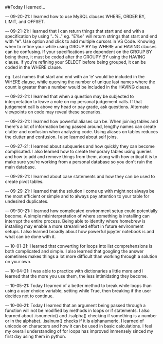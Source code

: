 ##Today I learned...

-- 09-20-21: 
I learned how to use MySQL clauses WHERE, ORDER BY, LIMIT, and OFFSET.

-- 09-21-21: 
I learned that I can return things that start and end with a specification by using "..%.." eg. "E%e" will return strings that start and end with "e". Use option and click to add multiple cursors in VS Code. 
Knowing when to refine your while using GROUP BY by WHERE and HAVING clauses can be confusing. If your specifications are dependent on the GROUP BY being there, it must be coded after the GROUPY BY using the HAVING clause. If you're refining your SELECT before being grouped, it can be coded in the WHERE clause.

eg. Last names that start and end with an 'e' would be included in the WHERE clause, while querying the number of unique last names where the count is greater than a number would be included in the HAVING clause.

-- 09-22-21:
I learned that when a question may be subjected to interpretation to leave a note on my personal judgement calls. If that judgement call is above my head or pay grade, ask questions. Alternate viewpoints on code may reveal these scenarios.

-- 09-23-21:
I learned how powerful aliases can be. When joining tables and there's a lot of information being passed around, lengthy names can create clutter and confusion when analyzing code. Using aliases on tables reduces the clutter and confusion. I also learned about self joins.

-- 09-27-21:
I learned about subqueries and how quickly they can become complicated. I also learned how to create temporary tables using queries and how to add and remove things from them, along with how critical it is to make sure you're working from a personal database so you don't ruin the main database.

-- 09-28-21:
I learned about case statements and how they can be used to create pivot tables.

-- 09-29-21:
I learned that the solution I come up with might not always be the most efficient or simple and to always pay attention to your table for undesired duplicates.

-- 09-30-21:
I learned how complicated environment setup could potentially become. A simple misinterpretation of where something is installing can interrupt the entire process. Being able to identify where homebrew is installing may enable a more streamlined effort in future environment setups. I also learned broadly about how powerful jupyter notebook is and what can be done with it.

-- 10-01-21:
I learned that converting for loops into list comprehensions is both complicated and simple. I also learned that googling the answer sometimes makes things a lot more difficult than working through a solution on your own.

-- 10-04-21:
I was able to practice with dictionaries a little more and I learned that the more you use them, the less intimidating they become.

-- 10-05-21:
Today I learned of a better method to break while loops than using a user choice variable, setting while True, then breaking if the user decides not to continue.

-- 10-06-21:
Today I learned that an argument being passed through a function will not be modified by methods in loops or if statements. I also learned about .isnumeric() and .isalpha() checking if something is a number or in the alphabet. .isalnum() checks if it is alphanumeric. I learned of unicode on characters and how it can be used in basic calculations. I feel my overall understanding of for loops has improved immensely sinced my first day using them in python.